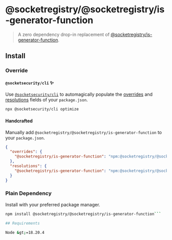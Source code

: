 # @socketregistry/@socketregistry/is-generator-function

> A zero dependency drop-in replacement of
> [@socketregistry/is-generator-function](https://www.npmjs.com/package/@socketregistry/is-generator-function).

## Install

### Override

#### `@socketsecurity/cli` :sparkles:

Use [`@socketsecurity/cli`](https://www.npmjs.com/package/@socketsecurity/cli)
to automagically populate the
[overrides](https://docs.npmjs.com/cli/v9/configuring-npm/package-json#overrides)
and [resolutions](https://yarnpkg.com/configuration/manifest#resolutions) fields
of your `package.json`.

```sh
npx @socketsecurity/cli optimize
```

#### Handcrafted

Manually add `@socketregistry/@socketregistry/is-generator-function` to your
`package.json`.

```json
{
  "overrides": {
    "@socketregistry/is-generator-function": "npm:@socketregistry/@socketregistry/is-generator-function@^1"
  },
  "resolutions": {
    "@socketregistry/is-generator-function": "npm:@socketregistry/@socketregistry/is-generator-function@^1"
  }
}
```

### Plain Dependency

Install with your preferred package manager.

````sh
npm install @socketregistry/@socketregistry/is-generator-function```

## Requirements

Node &gt;=18.20.4
````
